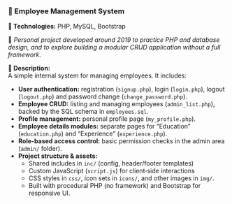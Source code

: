 ### 🔸 Employee Management System  
**🔹 Technologies:** PHP, MySQL, Bootstrap  

🔧 *Personal project developed around 2019 to practice PHP and database design, and to explore building a modular CRUD application without a full framework.* 

**📝 Description:**  
A simple internal system for managing employees. It includes:  
- **User authentication:** registration (`signup.php`), login (`login.php`), logout (`logout.php`) and password change (`change_password.php`).  
- **Employee CRUD:** listing and managing employees (`admin_list.php`), backed by the SQL schema in `employees.sql`.  
- **Profile management:** personal profile page (`my_profile.php`).  
- **Employee details modules:** separate pages for “Education” (`education.php`) and “Experience” (`experience.php`).  
- **Role-based access control:** basic permission checks in the admin area (`admin/` folder).  
- **Project structure & assets:**  
  - Shared includes in `inc/` (config, header/footer templates)  
  - Custom JavaScript (`script.js`) for client‑side interactions  
  - CSS styles in `css/`, icon sets in `icons/`, and other images in `img/`.  
  - Built with procedural PHP (no framework) and Bootstrap for responsive UI.  
